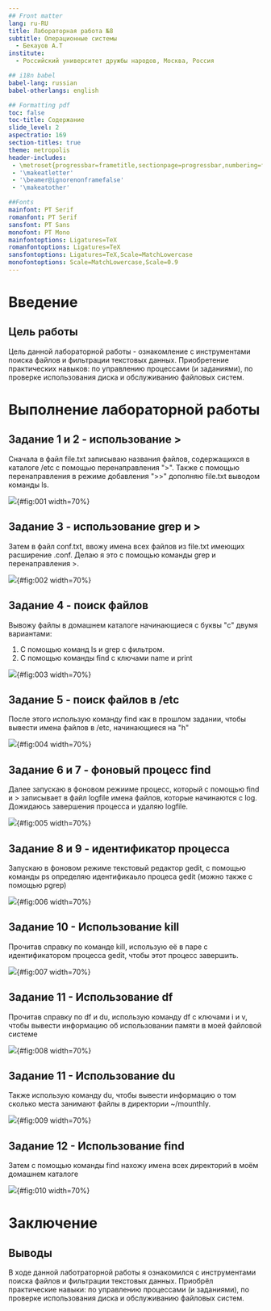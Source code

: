 ```yaml
---
## Front matter
lang: ru-RU
title: Лабораторная работа №8
subtitle: Операционные системы
  - Бекауов А.Т
institute:
  - Российский университет дружбы народов, Москва, Россия

## i18n babel
babel-lang: russian
babel-otherlangs: english

## Formatting pdf
toc: false
toc-title: Содержание
slide_level: 2
aspectratio: 169
section-titles: true
theme: metropolis
header-includes:
 - \metroset{progressbar=frametitle,sectionpage=progressbar,numbering=fraction}
 - '\makeatletter'
 - '\beamer@ignorenonframefalse'
 - '\makeatother'

##Fonts
mainfont: PT Serif
romanfont: PT Serif
sansfont: PT Sans
monofont: PT Mono
mainfontoptions: Ligatures=TeX
romanfontoptions: Ligatures=TeX
sansfontoptions: Ligatures=TeX,Scale=MatchLowercase
monofontoptions: Scale=MatchLowercase,Scale=0.9
---
```


# Введение

## Цель работы

Цель данной лабораторной работы - ознакомление с инструментами поиска файлов и фильтрации текстовых данных. Приобретение практических навыков: по управлению процессами (и заданиями), по проверке использования диска и обслуживанию файловых систем.


# Выполнение лабораторной работы

## Задание 1 и 2 - использование >

Сначала в файл file.txt записываю  названия файлов, содержащихся в каталоге /etc с помощью перенаправления ">". Также с помощью перенаправления в режиме добавления ">>" дополняю file.txt выводом команды ls.

![](image/1.png){#fig:001 width=70%}

## Задание 3 - использование grep и >

Затем в файл conf.txt, ввожу имена всех файлов из file.txt имеющих расширение .conf. Делаю я это с помощью команды grep и перенаправления >.

![](image/2.png){#fig:002 width=70%}

## Задание 4 - поиск файлов

Вывожу файлы в домашнем каталоге начинающиеся с буквы "c" двумя вариантами:
1. С помощью команд ls и grep c фильтром. 
2. С помощью команды find с ключами name и print

![](image/3.png){#fig:003 width=70%}

## Задание 5 - поиск файлов в /etc

После этого использую команду find как в прошлом задании, чтобы вывести имена файлов в /etc, начинающиеся на "h" 

![](image/4.png){#fig:004 width=70%}

## Задание 6 и 7 - фоновый процесс find

Далее запускаю в фоновом режииме процесс, который с помощью find и > записывает в файл logfile имена файлов, которые начинаются с log. Дожидаюсь завершения процесса и удаляю logfile.

![](image/5.png){#fig:005 width=70%}

## Задание 8 и 9 - идентификатор процесса

Запускаю в фоновом режиме текстовый редактор gedit, с помощью команды ps определяю идентификаьло процеса gedit (можно также с помощью pgrep) 

![](image/6.png){#fig:006 width=70%}

## Задание 10 - Использование kill

Прочитав справку по команде kill, использую её в паре с идентификатором процесса gedit, чтобы этот процесс завершить.

![](image/7.png){#fig:007 width=70%}

## Задание 11 - Использование df

Прочитав справку по df и du, использую команду df с ключами i и v, чтобы вывести информацию об использовании памяти в моей файловой системе 

![](image/8.png){#fig:008 width=70%}

## Задание 11 - Использование du

Также использую команду du, чтобы вывести информацию о том сколько места занимают файлы в директории ~/mounthly.

![](image/9.png){#fig:009 width=70%}

## Задание 12 - Использование find

Затем с помощью команды find нахожу имена всех директорий в моём домашнем каталоге

![](image/10.png){#fig:010 width=70%}

# Заключение

## Выводы

В ходе данной лаботраторной работы я ознакомился с инструментами поиска файлов и фильтрации текстовых данных. Приобрёл практические навыки: по управлению процессами (и заданиями), по проверке использования диска и обслуживанию файловых систем.



